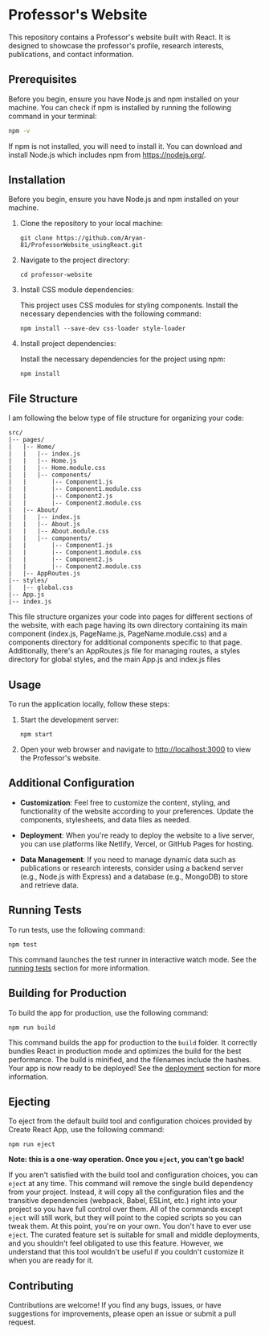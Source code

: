 # Professor's Website

This repository contains a Professor's website built with React. It is designed to showcase the professor's profile, research interests, publications, and contact information.

## Prerequisites

Before you begin, ensure you have Node.js and npm installed on your machine. You can check if npm is installed by running the following command in your terminal:

```bash
npm -v
```
If npm is not installed, you will need to install it. You can download and install Node.js which includes npm from https://nodejs.org/.
## Installation

Before you begin, ensure you have Node.js and npm installed on your machine.

1. Clone the repository to your local machine:

    ```
    git clone https://github.com/Aryan-81/ProfessorWebsite_usingReact.git
    ```

2. Navigate to the project directory:

    ```
    cd professor-website
    ```

3. Install CSS module dependencies:

    This project uses CSS modules for styling components. Install the necessary dependencies with the following command:

    ```
    npm install --save-dev css-loader style-loader
    ```

4. Install project dependencies:

    Install the necessary dependencies for the project using npm:

    ```
    npm install
    ```
## File Structure
    
I am following the below type of file structure for organizing your code:
    
```
src/
|-- pages/
|   |-- Home/
|   |   |-- index.js
|   |   |-- Home.js
|   |   |-- Home.module.css
|   |   |-- components/
|   |       |-- Component1.js
|   |       |-- Component1.module.css
|   |       |-- Component2.js
|   |       |-- Component2.module.css
|   |-- About/
|   |   |-- index.js
|   |   |-- About.js
|   |   |-- About.module.css
|   |   |-- components/
|   |       |-- Component1.js
|   |       |-- Component1.module.css
|   |       |-- Component2.js
|   |       |-- Component2.module.css
|   |-- AppRoutes.js
|-- styles/
|   |-- global.css
|-- App.js
|-- index.js
```

 This file structure organizes your code into pages for different sections of the website, with each page having its own directory containing its main component (index.js, PageName.js, PageName.module.css) and a components directory for additional components specific to that page. Additionally, there's an AppRoutes.js file for managing routes, a styles directory for global styles, and the main App.js and index.js files
 
## Usage

To run the application locally, follow these steps:

1. Start the development server:

    ```
    npm start
    ```

2. Open your web browser and navigate to [http://localhost:3000](http://localhost:3000) to view the Professor's website.

## Additional Configuration

- **Customization**: Feel free to customize the content, styling, and functionality of the website according to your preferences. Update the components, stylesheets, and data files as needed.

- **Deployment**: When you're ready to deploy the website to a live server, you can use platforms like Netlify, Vercel, or GitHub Pages for hosting.

- **Data Management**: If you need to manage dynamic data such as publications or research interests, consider using a backend server (e.g., Node.js with Express) and a database (e.g., MongoDB) to store and retrieve data.

## Running Tests

To run tests, use the following command:

```
npm test
```

This command launches the test runner in interactive watch mode. See the [running tests](https://facebook.github.io/create-react-app/docs/running-tests) section for more information.

## Building for Production

To build the app for production, use the following command:

```
npm run build
```

This command builds the app for production to the `build` folder. It correctly bundles React in production mode and optimizes the build for the best performance. The build is minified, and the filenames include the hashes. Your app is now ready to be deployed! See the [deployment](https://facebook.github.io/create-react-app/docs/deployment) section for more information.

## Ejecting

To eject from the default build tool and configuration choices provided by Create React App, use the following command:

```
npm run eject
```

**Note: this is a one-way operation. Once you `eject`, you can't go back!**

If you aren't satisfied with the build tool and configuration choices, you can `eject` at any time. This command will remove the single build dependency from your project. Instead, it will copy all the configuration files and the transitive dependencies (webpack, Babel, ESLint, etc.) right into your project so you have full control over them. All of the commands except `eject` will still work, but they will point to the copied scripts so you can tweak them. At this point, you're on your own. You don't have to ever use `eject`. The curated feature set is suitable for small and middle deployments, and you shouldn't feel obligated to use this feature. However, we understand that this tool wouldn't be useful if you couldn't customize it when you are ready for it.

## Contributing

Contributions are welcome! If you find any bugs, issues, or have suggestions for improvements, please open an issue or submit a pull request.



